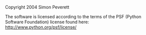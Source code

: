 Copyright 2004 Simon Peverett

The software is licensed according to the terms of the PSF (Python Software Foundation) license found here: http://www.python.org/psf/license/